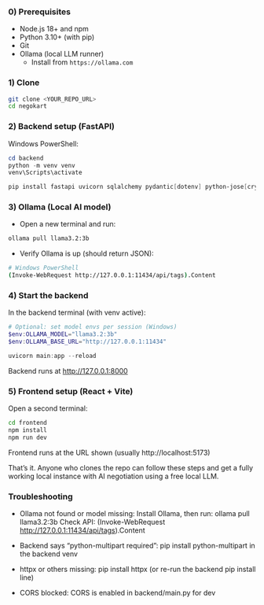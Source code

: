 ### 0) Prerequisites
- Node.js 18+ and npm
- Python 3.10+ (with pip)
- Git
- Ollama (local LLM runner)
  - Install from `https://ollama.com`

### 1) Clone
```bash
git clone <YOUR_REPO_URL>
cd negokart
```

### 2) Backend setup (FastAPI)
Windows PowerShell:
```powershell
cd backend
python -m venv venv
venv\Scripts\activate

pip install fastapi uvicorn sqlalchemy pydantic[dotenv] python-jose[cryptography] passlib[bcrypt] httpx python-multipart
```

### 3) Ollama (Local AI model)
- Open a new terminal and run:
```bash
ollama pull llama3.2:3b
```
- Verify Ollama is up (should return JSON):
```bash
# Windows PowerShell
(Invoke-WebRequest http://127.0.0.1:11434/api/tags).Content
```

### 4) Start the backend
In the backend terminal (with venv active):
```powershell
# Optional: set model envs per session (Windows)
$env:OLLAMA_MODEL="llama3.2:3b"
$env:OLLAMA_BASE_URL="http://127.0.0.1:11434"

uvicorn main:app --reload
```

Backend runs at http://127.0.0.1:8000

### 5) Frontend setup (React + Vite)
Open a second terminal:
```bash
cd frontend
npm install
npm run dev
```
Frontend runs at the URL shown (usually http://localhost:5173)


That’s it. Anyone who clones the repo can follow these steps and get a fully working local instance with AI negotiation using a free local LLM.


### Troubleshooting
- Ollama not found or model missing:
Install Ollama, then run: ollama pull llama3.2:3b
Check API: (Invoke-WebRequest http://127.0.0.1:11434/api/tags).Content

- Backend says “python-multipart required”:
pip install python-multipart in the backend venv

- httpx or others missing:
pip install httpx (or re-run the backend pip install line)

- CORS blocked:
CORS is enabled in backend/main.py for dev
